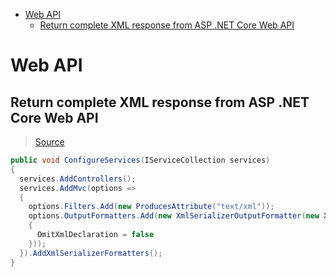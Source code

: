 - [Web API](#web-api)
  - [Return complete XML response from ASP .NET Core Web API](#return-complete-xml-response-from-asp-net-core-web-api)

# Web API

## Return complete XML response from ASP .NET Core Web API

> [Source](https://exceptionshub.com/c-return-complete-xml-response-from-asp-net-core-web-api-method.html)

```cs
public void ConfigureServices(IServiceCollection services)
{
  services.AddControllers();
  services.AddMvc(options =>
  {
    options.Filters.Add(new ProducesAttribute("text/xml"));
    options.OutputFormatters.Add(new XmlSerializerOutputFormatter(new XmlWriterSettings
    {
      OmitXmlDeclaration = false
    }));
  }).AddXmlSerializerFormatters();
}
```
